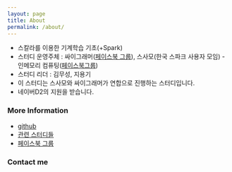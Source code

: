 ```yaml
---
layout: page
title: About
permalink: /about/
---
```


* 스칼라를 이용한 기계학습 기초(+Spark)
* 스터디 운영주체 : 싸이그래머([페이스북 그룹](https://www.facebook.com/groups/psygrammer/)), 스사모(한국 스파크 사용자 모임) - 인메모리 컴퓨팅([페이스북그룹](https://www.facebook.com/groups/sparkkoreauser/))
* 스터디 리더 : 김무성, 지용기
* 이 스터디는 스사모와 싸이그래머가 연합으로 진행하는 스터디입니다.
* 네이버D2의 지원을 받습니다.

### More Information

* [github](https://github.com/psygrammer/ScalaML)
* [관련 스터디들](http://psygrammer.github.io/)
* [페이스북 그룹](https://www.facebook.com/groups/psygrammer/)


### Contact me
